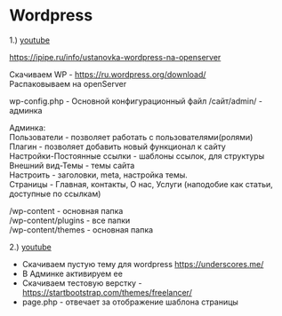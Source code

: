 # Wordpress
1.) [youtube]( https://www.youtube.com/watch?v=G2toms4-3wI&list=PL0lO_mIqDDFVN2Xd2N9CwheG0k_299z1q )

https://ipipe.ru/info/ustanovka-wordpress-na-openserver  

Cкачиваем WP - https://ru.wordpress.org/download/  
Распаковываем на openServer  

wp-config.php - Основной конфигурационный файл
/сайт/admin/  - админка

Админка:  
Пользователи                    - позволяет работать с пользователями(ролями)  
Плагин                          - позволяет добавить новый функционал к сайту  
Настройки-Постоянные ссылки     - шаблоны ссылок, для структуры  
Внешний вид-Темы                - темы сайта  
Настроить                       - заголовки, meta, настройка темы.  
Страницы                        - Главная, контакты, О нас, Услуги (наподобие как статьи, доступные по ссылкам)  

/wp-content - основная папка  
/wp-content/plugins - все папки  
/wp-content/themes - основная папка  



2.) [youtube]( https://www.youtube.com/watch?v=u_3BfxwkjWw )

- Скачиваем пустую тему для wordpress https://underscores.me/  
- В Админке активируем ее  
- Скачиваем тестовую верстку - https://startbootstrap.com/themes/freelancer/  
- page.php - отвечает за отображение шаблона страницы



